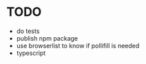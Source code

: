 # TODO
- do tests 
- publish npm package
- use browserlist to know if pollifill is needed
- typescript
